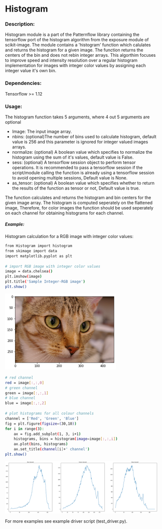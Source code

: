 # Histogram
### Description:
Histogram module is a part of the Patternflow library containing the tensorflow port of the histogram algorithm from the exposure module of scikit-image. The module contains a 'histogram' function which calulates and returns the histogram for a given image. The function returns the centers of the bin and does not rebin integer arrays. This algorthim focuses to improve speed and intensity resolution over a regular histogram implementation for images with integer color values by assigning each integer value it's own bin.
### Dependencies:
Tensorflow >= 1.12
### Usage:
The histogram function takes 5 arguments, where 4 out 5 arguments are optional
  - Image: The input image array.
  - nbins: (optional)The number of bins used to calculate histogram, default value is 256 and this parameter is ignored for integer valued images arrays.
  - normalize: (optional) A boolean value which specifies to normalize the histogram using the sum of it's values, default value is False.
  - sess: (optional) A tensorflow session object to perform tensor operations. It is recommended to pass a tensorflow session if the script/module calling the function is already using a tensorflow session to avoid opening multiple sessions, Default value is None.
  - as_tensor: (optional) A boolean value which specifies whether to return the results of the function as tensor or not, Default value is true.
 
The function calculates and returns the histogram and bin centers for the given image array. The histogram is computed seperately on the flattened image, Therefore, for color images the function should be used seperately on each channel for obtaining histograms for each channel.
##### Example:
Histogram calculation for a RGB image with integer color values:
```sh
from Histogram import histogram
from skimage import data
import matplotlib.pyplot as plt

# import RGB image with integer color values
image = data.chelsea()
plt.imshow(image)
plt.title('Sample Integer-RGB image')
plt.show()
```
![](images/cat.png)
```sh
# red channel
red = image[:,:,0]
# green channel
green = image[:,:,1]
# blue channel
blue = image[:,:,2]

# plot histograms for all colour channels
channel = ['Red', 'Green', 'Blue']
fig = plt.figure(figsize=(30,10))
for i in range(3):
    ax = fig.add_subplot(1, 3, i+1)
    histograms, bins = histogram(image=image[:,:,i])
    ax.plot(bins, histograms)
    ax.set_title(channel[i]+' channel')
plt.show()
```
![](images/cat_histogram.png)

For more examples see example driver script (test_driver.py).








